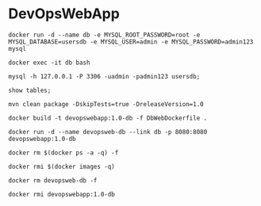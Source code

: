 # DevOpsWebApp


    docker run -d --name db -e MYSQL_ROOT_PASSWORD=root -e MYSQL_DATABASE=usersdb -e MYSQL_USER=admin -e MYSQL_PASSWORD=admin123 mysql

    docker exec -it db bash

    mysql -h 127.0.0.1 -P 3306 -uadmin -padmin123 usersdb;

    show tables;

    mvn clean package -DskipTests=true -DreleaseVersion=1.0

    docker build -t devopswebapp:1.0-db -f DbWebDockerfile .

    docker run -d --name devopsweb-db --link db -p 8080:8080 devopswebapp:1.0-db

    docker rm $(docker ps -a -q) -f

    docker rmi $(docker images -q)
    
    docker rm devopsweb-db -f
    
    docker rmi devopswebapp:1.0-db
